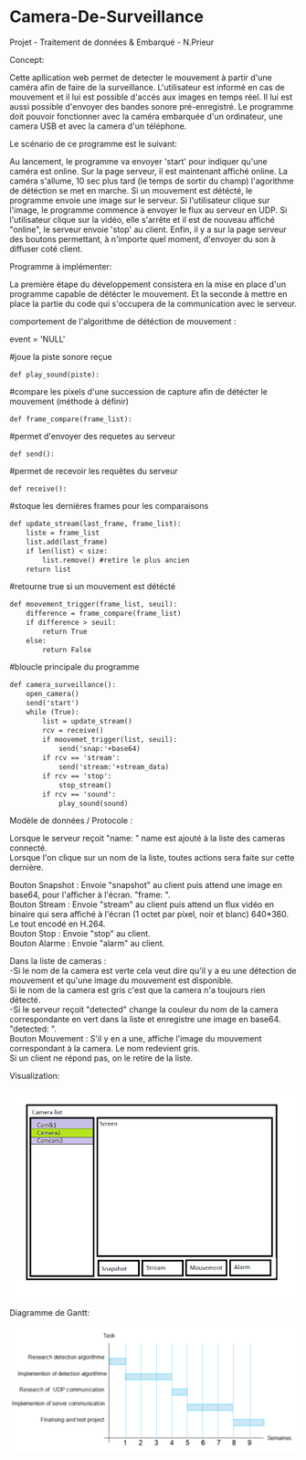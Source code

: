 # Camera-De-Surveillance
Projet - Traitement de données &amp; Embarqué - N.Prieur

Concept:

Cette apllication web permet de detecter le mouvement à partir d'une caméra afin de faire de la surveillance. L'utilisateur est informé en cas de mouvement 
et il lui est possible d'accés aux images en temps réel. Il lui est aussi possible d'envoyer des bandes sonore pré-enregistré.
Le programme doit pouvoir fonctionner avec la caméra embarquée d'un ordinateur, une camera USB et avec la camera d'un téléphone.



Le scénario de ce programme est le suivant: 

Au lancement, le programme va envoyer 'start' pour indiquer qu'une caméra est online. Sur la page serveur, il est maintenant affiché online. 
La caméra s'allume, 10 sec plus tard (le temps de sortir du champ) l'agorithme de détéction se met en marche.
Si un mouvement est détécté, le programme envoie une image sur le serveur.
Si l'utilisateur clique sur l'image, le programme commence à envoyer le flux au serveur en UDP. 
Si l'utilisateur clique sur la vidéo, elle s'arrête et il est de nouveau affiché "online", le serveur envoie 'stop' au client.
Enfin, il y a sur la page serveur des boutons permettant, à n'importe quel moment, d'envoyer du son à diffuser coté client. 





Programme à implémenter:

La première étape du développement consistera en la mise en place d'un programme capable de détécter le mouvement.
Et la seconde à mettre en place la partie du code qui s'occupera de la communication avec le serveur.


comportement de l'algorithme de détéction de mouvement :

event = 'NULL'

#joue la piste sonore reçue

	def play_sound(piste): 


#compare les pixels d'une succession de capture afin de détécter le mouvement (méthode à définir)

	def frame_compare(frame_list): 	


#permet d'envoyer des requetes au serveur

	def send(): 


#permet de recevoir les requêtes du serveur

	def receive(): 


#stoque les dernières frames pour les comparaisons

	def update_stream(last_frame, frame_list): 
		liste = frame_list
		list.add(last_frame)
		if len(list) < size:
			list.remove() #retire le plus ancien
		return list


 #retourne true si un mouvement est détécté
 
	def moovement_trigger(frame_list, seuil):
		difference = frame_compare(frame_list)
		if difference > seuil:
			return True
		else:
			return False
		
		
#bloucle principale du programme

	def camera_surveillance(): 
		open_camera()
		send('start')
		while (True):
			list = update_stream()
			rcv = receive()
			if moovemet_trigger(list, seuil):
				send('snap:'+base64)
			if rcv == 'stream':
				send('stream:'+stream_data)
			if rcv == 'stop':
				stop_stream()
			if rcv == 'sound':
				play_sound(sound)



Modèle de données / Protocole :  

Lorsque le serveur reçoit "name: <name>" name est ajouté à la liste des cameras connecté.  
Lorsque l'on clique sur un nom de la liste, toutes actions sera faite sur cette dernière.  

Bouton Snapshot : Envoie  "snapshot" au client puis attend une image en base64, pour l'afficher à l'écran. "frame: <string>".  
Bouton Stream : Envoie "stream" au client puis attend un flux vidéo en binaire qui sera affiché à l'écran (1 octet par pixel, noir et blanc) 640*360. Le tout encodé en H.264.  
Bouton Stop : Envoie "stop" au client.  
Bouton Alarme : Envoie "alarm" au client.  

Dans la liste de cameras :  
-Si le nom de la camera est verte cela veut dire qu'il y a eu une détection de mouvement et qu'une image du mouvement est disponible.  
 Si le nom de la camera est gris c'est que la camera n'a toujours rien détecté.  
-Si le serveur reçoit "detected" change la couleur du nom de la camera correspondante en vert dans la liste et enregistre une image en base64. "detected: <string>".  
Bouton Mouvement : S'il y en a une, affiche l'image du mouvement correspondant à la camera. Le nom redevient gris.  
Si un client ne répond pas, on le retire de la liste.  


Visualization:

![picture](img/SetUp.png)


Diagramme de Gantt:

![picture](img/gantt.png)

